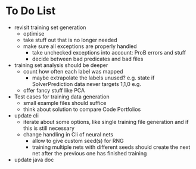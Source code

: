 # To Do List
- revisit training set generation
    - optimise
    - take stuff out that is no longer needed
    - make sure all exceptions are properly handled
        - take unchecked exceptions into account: ProB errors and stuff
        - decide between bad predicates and bad files
- training set analysis should be deeper
    - count how often each label was mapped
        - maybe extrapolate the labels unused? e.g. state if SolverPrediction data never targets 1,1,0 e.g.
    - offer fancy stuff like PCA
- Test cases for training data generation
    - small example files should suffice
    - think about solution to compare Code Portfolios
- update cli
    - iterate about some options, like single training file generation and if this is still necessary
    - change handling in Cli of neural nets
        - allow to give custom seed(s) for RNG
        - training multiple nets with different seeds should create the next net after the previous one has finished training
- update java doc
